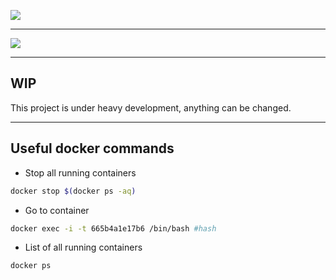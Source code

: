![](https://user-images.githubusercontent.com/968394/34780020-9fbfc4cc-f62a-11e7-9115-5356273a8358.png)

---

![](https://img.shields.io/badge/Powered_by-Zend_Expressive_3-green.svg?style=flat-square)

---

## WIP

This project is under heavy development, anything can be changed.

---

## Useful docker commands

- Stop all running containers

```bash
docker stop $(docker ps -aq)
```
- Go to container 

```bash
docker exec -i -t 665b4a1e17b6 /bin/bash #hash
```

- List of all running containers

```bash
docker ps
```
